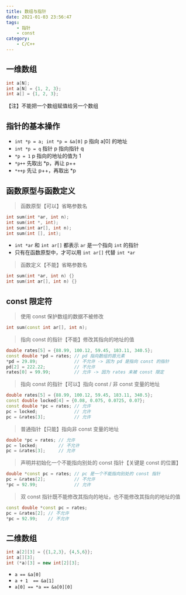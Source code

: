 ```yaml
---
title: 数组与指针
date: 2021-01-03 23:56:47
tags:
    - 指针
    - const
category: 
    - C/C++
---
```

## 一维数组
```c++
int a[N];
int a[N] = {1, 2, 3};
int a[] = {1, 2, 3};
```
【注】不能把一个数组赋值给另一个数组

## 指针的基本操作
   * `int *p = a; int *p = &a[0]` p 指向 a[0] 的地址
   * `int *p = q` 指针 p 指向指针 q
   * `*p = 1`  p 指向的地址的值为 1
   * `*p++` 先取出 *p，再让 p++
   * `*++p` 先让 p++，再取出 *p

## 函数原型与函数定义
> 函数原型【可以】省略参数名
```c++
int sum(int *ar, int n);
int sum(int *, int);
int sum(int ar[], int n);
int sum(int [], int);
```
* `int *ar` 和 `int ar[]` 都表示 `ar` 是一个指向 `int` 的指针
* 只有在函数原型中，才可以用 `int ar[]` 代替 `int *ar`

> 函数定义【不能】省略参数名
```c++
int sum(int *ar, int n) {}
int sum(int ar[], int n) {}
```
## const 限定符
> 使用 const 保护数组的数据不被修改
```c++
int sum(const int ar[], int n);
```
> 指向 const 的指针【不能】修改其指向的地址的值
```c++
double rates[5] = {88.99, 100.12, 59.45, 183.11, 340.5};
const double *pd = rates; // pd 指向数组的首元素
*pd = 29.89;              // 不允许 -> 因为 pd 是指向 const 的指针
pd[2] = 222.22;           // 不允许
rates[0] = 99.99;         // 允许 -> 因为 rates 未被 const 限定
```

> 指向 const 的指针【可以】指向 const / 非 const 变量的地址
```c++
double rates[5] = {88.99, 100.12, 59.45, 183.11, 340.5};
const double locked[4] = {0.08, 0.075, 0.0725, 0.07};
const double *pc = rates; // 允许
pc = locked;              // 允许
pc = &rates[3];           // 允许
```

> 普通指针【只能】指向非 const 变量的地址
```c++
double *pc = rates; // 允许
pc = locked;        // 不允许
pc = &rates[3];     // 允许
```

> 声明并初始化一个不能指向别处的 const 指针【关键是 const 的位置】
```c++
double *const pc = rates; // pc 是一个不能指向别处的 const 指针
pc = &rates[2];           // 不允许
*pc = 92.99;              // 允许
```

> 双 const 指针既不能修改其指向的地址，也不能修改其指向的地址的值
```c++
const double *const pc = rates;
pc = &rates[2]; // 不允许
*pc = 92.99;    // 不允许
```

## 二维数组
```c++
int a[2][3] = {{1,2,3}, {4,5,6}};
int a[][3];
int (*a)[3] = new int[2][3]; 
```
* `a == &a[0]`
* `a + 1  == &a[1]`
* `a[0] == *a == &a[0][0]`